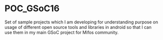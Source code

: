 # POC_GSoC16
Set of sample projects which I am developing for understanding purpose on usage of different open source tools and libraries in android so that I can use them in my main GSoC project for Mifos community.
